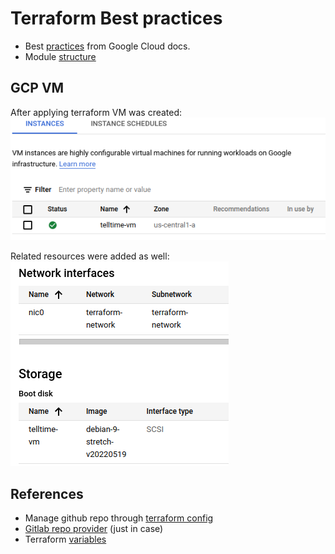 # Terraform Best practices

* Best [practices](https://cloud.google.com/docs/terraform/best-practices-for-terraform) from Google Cloud docs.
* Module [structure](https://www.terraform.io/language/modules/develop)

## GCP VM

After applying terraform VM was created:
![running vm](./screenshots/telltime-vm-running.png)

Related resources were added as well:
![related resources](./screenshots/attached-resources.png)

## References

* Manage github repo through [terraform config](https://learn.hashicorp.com/tutorials/terraform/github-user-teams)
* [Gitlab repo provider](https://registry.terraform.io/providers/gitlabhq/gitlab/latest/docs) (just in case)
* Terraform [variables](https://www.terraform.io/language/values/variables)
